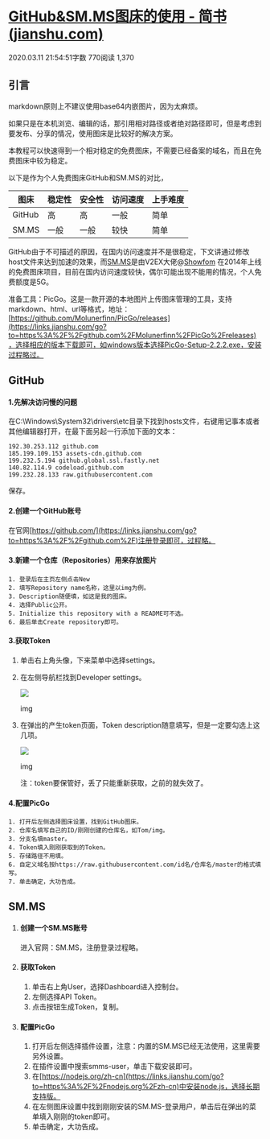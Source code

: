 # [GitHub&SM.MS图床的使用 - 简书 (jianshu.com)](https://www.jianshu.com/p/155fa7e46763)

2020.03.11 21:54:51字数 770阅读 1,370

引言
--

 markdown原则上不建议使用base64内嵌图片，因为太麻烦。

 如果只是在本机浏览、编辑的话，那引用相对路径或者绝对路径即可，但是考虑到要发布、分享的情况，使用图床是比较好的解决方案。

 本教程可以快速得到一个相对稳定的免费图床，不需要已经备案的域名，而且在免费图床中较为稳定。

 以下是作为个人免费图床GitHub和SM.MS的对比，

| 图床 | 稳定性 | 安全性 | 访问速度 | 上手难度 |
| --- | --- | --- | --- | --- |
| GitHub | 高 | 高 | 一般 | 简单 |
| SM.MS | 一般 | 一般 | 较快 | 简单 |

 GitHub由于不可描述的原因，在国内访问速度并不是很稳定，下文讲通过修改host文件来达到加速的效果，而[SM.MS](https://links.jianshu.com/go?to=http%3A%2F%2FSM.MS)是由V2EX大佬@[Showfom](https://links.jianshu.com/go?to=https%3A%2F%2Fwww.v2ex.com%2Fmember%2FShowfom) 在2014年上线的免费图床项目，目前在国内访问速度较快，偶尔可能出现不能用的情况，个人免费额度是5G。

 准备工具：PicGo。这是一款开源的本地图片上传图床管理的工具，支持markdown、html、url等格式，地址：[https://github.com/Molunerfinn/PicGo/releases](https://links.jianshu.com/go?to=https%3A%2F%2Fgithub.com%2FMolunerfinn%2FPicGo%2Freleases)，选择相应的版本下载即可，如windows版本选择PicGo-Setup-2.2.2.exe，安装过程略过。

GitHub
------

#### 1.先解决访问慢的问题

 在C:\\Windows\\System32\\drivers\\etc目录下找到hosts文件，右键用记事本或者其他编辑器打开，在最下面另起一行添加下面的文本：

```
192.30.253.112 github.com 
185.199.109.153 assets-cdn.github.com 
199.232.5.194 github.global.ssl.fastly.net 
140.82.114.9 codeload.github.com 
199.232.28.133 raw.githubusercontent.com 
```

 保存。

#### 2.创建一个GitHub账号

 在官网[https://github.com/](https://links.jianshu.com/go?to=https%3A%2F%2Fgithub.com%2F)注册登录即可，过程略。

#### 3.新建一个仓库（Repositories）用来存放图片

```
1. 登录后在主页左侧点击New
2. 填写Repository name名称，这里以img为例。
3. Description随便填，如这是我的图床。
4. 选择Public公开。
5. Initialize this repository with a README可不选。
6. 最后单击Create repository即可。 
```

#### 3.获取Token

1.  单击右上角头像，下来菜单中选择settings。
    
2.  在左侧导航栏找到Developer settings。
    
    ![](https://upload-images.jianshu.io/upload_images/17029678-7656c08d619ed359.png)
    
    img
    
3.  在弹出的产生token页面，Token description随意填写，但是一定要勾选上这几项。
    
    ![](https://upload-images.jianshu.io/upload_images/17029678-55b2842f6875b416.png)
    
    img
    
    注：token要保管好，丢了只能重新获取，之前的就失效了。

#### 4.配置PicGo

```
1. 打开后左侧选择图床设置，找到GitHub图床。
2. 仓库名填写自己的ID/刚刚创建的仓库名，如Tom/img。
3. 分支名填master。
4. Token填入刚刚获取到的Token。
5. 存储路径不用填。
6. 自定义域名按https://raw.githubusercontent.com/id名/仓库名/master的格式填写。
7. 单击确定，大功告成。 
```

SM.MS
-----

1.  #### 创建一个SM.MS账号
    
    进入官网：SM.MS，注册登录过程略。
    
2.  #### 获取Token
    
    1.  单击右上角User，选择Dashboard进入控制台。
    2.  左侧选择API Token。
    3.  点击按钮生成Token，复制。
3.  #### 配置PicGo
    
    1.  打开后左侧选择插件设置，注意：内置的SM.MS已经无法使用，这里需要另外设置。
    2.  在插件设置中搜索smms-user，单击下载安装即可。
    3.  在[https://nodejs.org/zh-cn](https://links.jianshu.com/go?to=https%3A%2F%2Fnodejs.org%2Fzh-cn)中安装node.js，选择长期支持版。
    4.  在左侧图床设置中找到刚刚安装的SM.MS-登录用户，单击后在弹出的菜单填入刚刚的token即可。
    5.  单击确定，大功告成。
